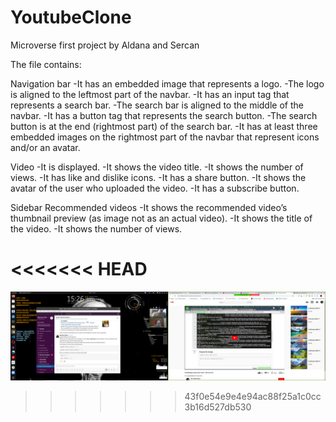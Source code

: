 # YoutubeClone
Microverse first project by Aldana and Sercan

The file contains:

Navigation bar
-It has an embedded image that represents a logo.
-The logo is aligned to the leftmost part of the navbar.
-It has an input tag that represents a search bar.
-The search bar is aligned to the middle of the navbar.
-It has a button tag that represents the search button.
-The search button is at the end (rightmost part) of the search bar.
-It has at least three embedded images on the rightmost part of the navbar that represent icons and/or an avatar.

Video
-It is displayed.
-It shows the video title.
-It shows the number of views.
-It has like and dislike icons.
-It has a share button.
-It shows the avatar of the user who uploaded the video.
-It has a subscribe button.

Sidebar Recommended videos
-It shows the recommended video’s thumbnail preview (as image not as an actual video).
-It shows the title of the video.
-It shows the number of views.

<<<<<<< HEAD
=======
![ScreenShot](./assets/one.png?raw=true)
>>>>>>> 43f0e54e9e4e94ac88f25a1c0cc3b16d527db530
